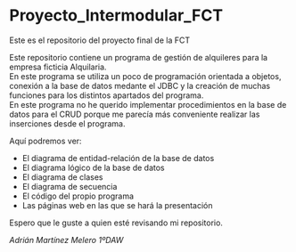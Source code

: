 # Proyecto_Intermodular_FCT
Este es el repositorio del proyecto final de la FCT
<p>Este repositorio contiene un programa de gestión de alquileres para la empresa ficticia Alquilaria.<br>En este programa se utiliza un poco de programación orientada a objetos, conexión a la base de datos medante el JDBC y la creación de muchas funciones para los distintos apartados del programa.<br>En este programa no he querido implementar procedimientos en la base de datos para el CRUD porque me parecía más conveniente realizar las inserciones desde el programa.</p>
Aquí podremos ver:
<ul>
  <li>El diagrama de entidad-relación de la base de datos</li>
  <li>El diagrama lógico de la base de datos</li>
  <li>El diagrama de clases</li>
  <li>El diagrama de secuencia</li>
  <li>El código del propio programa</li>
  <li>Las páginas web en las que se hará la presentación</li>
</ul>
<p>Espero que le guste a quien esté revisando mi repositorio.</p>
<i>Adrián Martínez Melero 1ºDAW</i>
